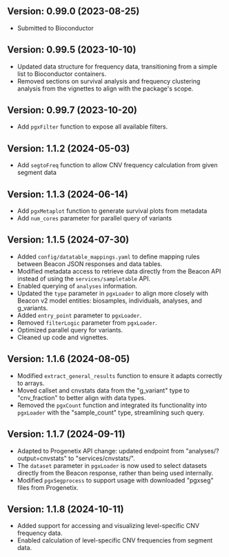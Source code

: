 ## Version: 0.99.0 (2023-08-25)

- Submitted to Bioconductor

## Version: 0.99.5 (2023-10-10)

- Updated data structure for frequency data, transitioning from a simple list to Bioconductor containers.
- Removed sections on survival analysis and frequency clustering analysis from the vignettes to align with the package's scope.

## Version: 0.99.7 (2023-10-20)

- Add `pgxFilter` function to expose all available filters.

## Version: 1.1.2 (2024-05-03)

- Add `segtoFreq` function to allow CNV frequency calculation from given segment data

## Version: 1.1.3 (2024-06-14)

- Add `pgxMetaplot` function to generate survival plots from metadata
- Add `num_cores` parameter for parallel query of variants

## Version: 1.1.5 (2024-07-30)

- Added `config/datatable_mappings.yaml` to define mapping rules between Beacon JSON responses and data tables.
- Modified metadata access to retrieve data directly from the Beacon API instead of using the `services/sampletable` API.
- Enabled querying of `analyses` information.
- Updated the `type` parameter in `pgxLoader` to align more closely with Beacon v2 model entities: biosamples, individuals, analyses, and g_variants.
- Added `entry_point` parameter to `pgxLoader`.
- Removed `filterLogic` parameter from `pgxLoader`.
- Optimized parallel query for variants.
- Cleaned up code and vignettes.

## Version: 1.1.6 (2024-08-05)

- Modified `extract_general_results` function to ensure it adapts correctly to arrays.
- Moved callset and cnvstats data from the "g_variant" type to "cnv_fraction" to better align with data types.
- Removed the `pgxCount` function and integrated its functionality into `pgxLoader` with the "sample_count" type, streamlining such query.

## Version: 1.1.7 (2024-09-11)

- Adapted to Progenetix API change: updated endpoint from "analyses/?output=cnvstats" to "services/cnvstats/".
- The `dataset` parameter in `pgxLoader` is now used to select datasets directly from the Beacon response, rather than being used internally.
- Modified `pgxSegprocess` to support usage with downloaded "pgxseg" files from Progenetix.

## Version: 1.1.8 (2024-10-11)

- Added support for accessing and visualizing level-specific CNV frequency data.
- Enabled calculation of level-specific CNV frequencies from segment data.

